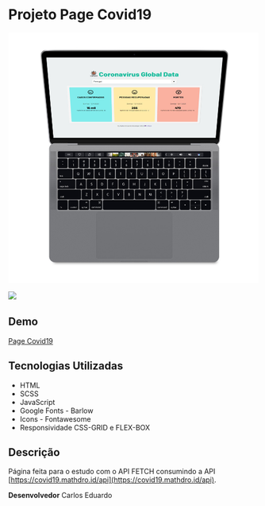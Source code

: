 ﻿# Projeto Page Covid19


![](https://github.com/carlosweb/pageCovid19/blob/master/public/mockup-mac.jpg)

![](http://www.seanhelvey.com/assets/images/seanhelvey/2014/08/html5-css-javascript-logos.png)

## Demo
[Page Covid19 ](https://carlosweb.github.io/pageCovid19/)

## Tecnologias Utilizadas
* HTML 
* SCSS
* JavaScript
* Google Fonts - Barlow
* Icons - Fontawesome
* Responsividade CSS-GRID e FLEX-BOX

## Descrição
Página feita para o estudo com o API FETCH consumindo a API [https://covid19.mathdro.id/api](https://covid19.mathdro.id/api).

**Desenvolvedor** Carlos Eduardo 


